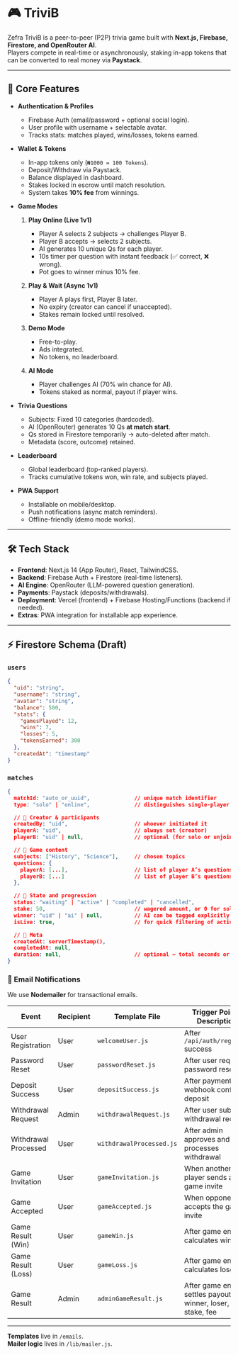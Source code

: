 # 🎮 TriviB

Zefra TriviB is a peer-to-peer (P2P) trivia game built with **Next.js, Firebase, Firestore, and OpenRouter AI**.  
Players compete in real-time or asynchronously, staking in-app tokens that can be converted to real money via **Paystack**.  

---

## 🚀 Core Features

- **Authentication & Profiles**
  - Firebase Auth (email/password + optional social login).
  - User profile with username + selectable avatar.
  - Tracks stats: matches played, wins/losses, tokens earned.

- **Wallet & Tokens**
  - In-app tokens only (`₦1000 = 100 Tokens`).
  - Deposit/Withdraw via Paystack.
  - Balance displayed in dashboard.
  - Stakes locked in escrow until match resolution.
  - System takes **10% fee** from winnings.

- **Game Modes**
  1. **Play Online (Live 1v1)**
     - Player A selects 2 subjects → challenges Player B.
     - Player B accepts → selects 2 subjects.
     - AI generates 10 unique Qs for each player.
     - 10s timer per question with instant feedback (✅ correct, ❌ wrong).
     - Pot goes to winner minus 10% fee.
  
  2. **Play & Wait (Async 1v1)**
     - Player A plays first, Player B later.
     - No expiry (creator can cancel if unaccepted).
     - Stakes remain locked until resolved.

  3. **Demo Mode**
     - Free-to-play.
     - Ads integrated.
     - No tokens, no leaderboard.

  4. **AI Mode**
     - Player challenges AI (70% win chance for AI).
     - Tokens staked as normal, payout if player wins.

- **Trivia Questions**
  - Subjects: Fixed 10 categories (hardcoded).
  - AI (OpenRouter) generates 10 Qs **at match start**.
  - Qs stored in Firestore temporarily → auto-deleted after match.
  - Metadata (score, outcome) retained.

- **Leaderboard**
  - Global leaderboard (top-ranked players).
  - Tracks cumulative tokens won, win rate, and subjects played.

- **PWA Support**
  - Installable on mobile/desktop.
  - Push notifications (async match reminders).
  - Offline-friendly (demo mode works).

---

## 🛠️ Tech Stack

- **Frontend**: Next.js 14 (App Router), React, TailwindCSS.
- **Backend**: Firebase Auth + Firestore (real-time listeners).
- **AI Engine**: OpenRouter (LLM-powered question generation).
- **Payments**: Paystack (deposits/withdrawals).
- **Deployment**: Vercel (frontend) + Firebase Hosting/Functions (backend if needed).
- **Extras**: PWA integration for installable app experience.

---


## ⚡ Firestore Schema (Draft)

### `users`
```json
{
  "uid": "string",
  "username": "string",
  "avatar": "string",
  "balance": 500,
  "stats": {
    "gamesPlayed": 12,
    "wins": 7,
    "losses": 5,
    "tokensEarned": 300
  },
  "createdAt": "timestamp"
}
```


### `matches`
```json
{
  matchId: "auto_or_uuid",              // unique match identifier
  type: "solo" | "online",              // distinguishes single-player vs. multiplayer

  // 🔹 Creator & participants
  createdBy: "uid",                     // whoever initiated it
  playerA: "uid",                       // always set (creator)
  playerB: "uid" | null,                // optional (for solo or unjoined games)

  // 🔹 Game content
  subjects: ["History", "Science"],     // chosen topics
  questions: {
    playerA: [...],                     // list of player A’s questions
    playerB: [...]                      // list of player B’s questions (if exists)
  },

  // 🔹 State and progression
  status: "waiting" | "active" | "completed" | "cancelled",
  stake: 50,                            // wagered amount, or 0 for solo/AI games
  winner: "uid" | "ai" | null,          // AI can be tagged explicitly
  isLive: true,                         // for quick filtering of active matches

  // 🔹 Meta
  createdAt: serverTimestamp(),
  completedAt: null,
  duration: null,                       // optional — total seconds or ms
}

```



### 📧 Email Notifications

We use **Nodemailer** for transactional emails.  


| Event                | Recipient | Template File                  | Trigger Point / Description |
|----------------------|-----------|--------------------------------|----------------------------|
| User Registration    | User      | `welcomeUser.js`               | After `/api/auth/register` success |
| Password Reset       | User      | `passwordReset.js`             | After user requests password reset |
| Deposit Success      | User      | `depositSuccess.js`            | After payment webhook confirms deposit |
| Withdrawal Request   | Admin     | `withdrawalRequest.js`         | After user submits withdrawal request |
| Withdrawal Processed | User      | `withdrawalProcessed.js`       | After admin approves and processes withdrawal |
| Game Invitation      | User      | `gameInvitation.js`            | When another player sends a game invite |
| Game Accepted        | User      | `gameAccepted.js`              | When opponent accepts the game invite |
| Game Result (Win)    | User      | `gameWin.js`                   | After game engine calculates winner |
| Game Result (Loss)   | User      | `gameLoss.js`                  | After game engine calculates loser |
| Game Result          | Admin     | `adminGameResult.js`           | After game engine settles payout: winner, loser, stake, fee |

---

**Templates** live in `/emails`.  
**Mailer logic** lives in `/lib/mailer.js`.  
